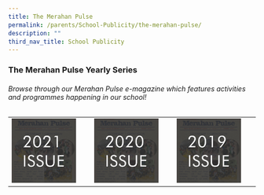 ```yaml
---
title: The Merahan Pulse
permalink: /parents/School-Publicity/the-merahan-pulse/
description: ""
third_nav_title: School Publicity
---
```

### The Merahan Pulse Yearly Series

###### Browse through our Merahan Pulse e-magazine which features activities and programmes happening in our school!

|  |  |  |
|---|---|---|
| <a href="https://staging.d1w3gt6qa53vq2.amplifyapp.com/merahan-pulse-yearly-series/2021/"><img style="width:85%" src="/images/mpys1.png"></a> | <a href="https://staging.d1w3gt6qa53vq2.amplifyapp.com/merahan-pulse-yearly-series/2020/"><img style="width:85%" src="/images/mpys2.png"></a> | <a href="https://staging.d1w3gt6qa53vq2.amplifyapp.com/merahan-pulse-yearly-series/2019/"><img style="width:85%" src="/images/mpys3.png"></a> |